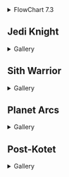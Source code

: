 <details><summary>FlowChart 7.3</summary>
<img src="img/swtor.1.0.png" />
<img src="img/swtor.1.1.png" />
<img src="img/swtor.1.2.png" />
<img src="img/swtor.1.3.png" />
<img src="img/swtor.1.4.png" />
<img src="img/swtor.2.png" />
<img src="img/swtor.3.png" />
<img src="img/swtor.4.5.png" />
<img src="img/swtor.6.png" />
<img src="img/swtor.7.png" />
</details>

## Jedi Knight
<details><summary>Gallery</summary>
<ul>
<li><a href="https://bikuluki.github.io/swtor.knight.1.0.1.tython">swtor.knight.1.0.1.tython</a></li>
<li><a href="https://bikuluki.github.io/swtor.knight.1.0.2.fleet">swtor.knight.1.0.2.fleet</a></li>
<li><a href="https://bikuluki.github.io/swtor.knight.1.0.3.coruscant">swtor.knight.1.0.3.coruscant</a></li>
<li><a href="https://bikuluki.github.io/swtor.knight.1.1.1.ord.mantell">swtor.knight.1.1.1.ord.mantell</a></li>
<li><a href="https://bikuluki.github.io/swtor.knight.1.1.2.taris">swtor.knight.1.1.2.taris</a></li>
<li><a href="https://bikuluki.github.io/swtor.knight.1.1.3.nar.shaddaa">swtor.knight.1.1.3.nar.shaddaa</a></li>
<li><a href="https://bikuluki.github.io/swtor.knight.1.1.4.abandonded.mining.facility.and.tython">swtor.knight.1.1.4.abandonded.mining.facility.and.tython</a></li>
<li><a href="https://bikuluki.github.io/swtor.knight.1.1.5.alderaan">swtor.knight.1.1.5.alderaan</a></li>
<li><a href="https://bikuluki.github.io/swtor.knight.1.1.6.tatooine">swtor.knight.1.1.6.tatooine</a></li>
<li><a href="https://bikuluki.github.io/swtor.knight.1.1.7.uphrades">swtor.knight.1.1.7.uphrades</a></li>
<li><a href="https://bikuluki.github.io/swtor.knight.1.1.8.opressor.and.tython">swtor.knight.1.1.8.opressor.and.tython</a></li>
<li><a href="https://bikuluki.github.io/swtor.knight.1.2.1.balmorra">swtor.knight.1.2.1.balmorra</a></li>
<li><a href="https://bikuluki.github.io/swtor.knight.1.2.2.quesh">swtor.knight.1.2.2.quesh</a></li>
<li><a href="https://bikuluki.github.io/swtor.knight.1.2.3.hoth">swtor.knight.1.2.3.hoth</a></li>
<li><a href="https://bikuluki.github.io/swtor.knight.1.2.4.fp.jedi.prisoner.taral.v.maelstrom.prison">swtor.knight.1.2.4.fp.jedi.prisoner.taral.v.maelstrom.prison</a></li>
<li><a href="https://bikuluki.github.io/swtor.knight.1.2.5.emperor.fortress">swtor.knight.1.2.5.emperor.fortress</a></li>
<li><a href="https://bikuluki.github.io/swtor.knight.1.3.1.belsavis">swtor.knight.1.3.1.belsavis</a></li>
<li><a href="https://bikuluki.github.io/swtor.knight.1.3.2.korriban.flame">swtor.knight.1.3.2.korriban.flame</a></li>
<li><a href="https://bikuluki.github.io/swtor.knight.1.3.3.voss">swtor.knight.1.3.3.voss</a></li>
<li><a href="https://bikuluki.github.io/swtor.knight.1.3.4.corellia">swtor.knight.1.3.4.corellia</a></li>
<li><a href="https://bikuluki.github.io/swtor.knight.1.3.5.dromund.kaas">swtor.knight.1.3.5.dromund.kaas</a></li>
</ul>
</details>

## Sith Warrior 
<details><summary>Gallery</summary><ul>
<li><a href="https://bikuluki.github.io/swtor.warrior.0.1.korriban">swtor.warrior.0.1.korriban</a></li>
<li><a href="https://bikuluki.github.io/swtor.warrior.0.2.black.talon">swtor.warrior.0.2.black.talon</a></li>
<li><a href="https://bikuluki.github.io/swtor.warrior.0.3.dromund.kaas.n.vette.n.hk">swtor.warrior.0.3.dromund.kaas.n.vette.n.hk</a></li>
<li><a href="https://bikuluki.github.io/swtor.warrior.1.1.balmorra">swtor.warrior.1.1.balmorra</a></li>
<li><a href="https://bikuluki.github.io/swtor.warrior.1.2.nar.shaddaa">swtor.warrior.1.2.nar.shaddaa</a></li>
<li><a href="https://bikuluki.github.io/swtor.warrior.1.3.orbital.station">swtor.warrior.1.3.orbital.station</a></li>
<li><a href="https://bikuluki.github.io/swtor.warrior.1.4.alderaan">swtor.warrior.1.4.alderaan</a></li>
<li><a href="https://bikuluki.github.io/swtor.warrior.1.5.tatooine">swtor.warrior.1.5.tatooine</a></li>
<li><a href="https://bikuluki.github.io/swtor.warrior.1.6.jaessa.ship">swtor.warrior.1.6.jaessa.ship</a></li>
<li><a href="https://bikuluki.github.io/swtor.warrior.1.7.hutta">swtor.warrior.1.7.hutta</a></li>
<li><a href="https://bikuluki.github.io/swtor.warrior.2.0.plan.zero">swtor.warrior.2.0.plan.zero</a></li>
<li><a href="https://bikuluki.github.io/swtor.warrior.2.1.taris">swtor.warrior.2.1.taris</a></li>
<li><a href="https://bikuluki.github.io/swtor.warrior.2.2.darth.vengean.flagship">swtor.warrior.2.2.darth.vengean.flagship</a></li>
<li><a href="https://bikuluki.github.io/swtor.warrior.2.3.hoth">swtor.warrior.2.3.hoth</a></li>
<li><a href="https://bikuluki.github.io/swtor.warrior.2.4.dromund.kaas">swtor.warrior.2.4.dromund.kaas</a></li>
<li><a href="https://bikuluki.github.io/swtor.warrior.3.1.quesh">swtor.warrior.3.1.quesh</a></li>
<li><a href="https://bikuluki.github.io/swtor.warrior.3.2.belsavis">swtor.warrior.3.2.belsavis</a></li>
<li><a href="https://bikuluki.github.io/swtor.warrior.3.3.hoth">swtor.warrior.3.3.hoth</a></li>
<li><a href="https://bikuluki.github.io/swtor.warrior.3.4.voss">swtor.warrior.3.4.voss</a></li>
<li><a href="https://bikuluki.github.io/swtor.warrior.3.5.corellia">swtor.warrior.3.5.corellia</a></li>
<li><a href="https://bikuluki.github.io/swtor.warrior.3.6.korriban">swtor.warrior.3.6.korriban</a></li>
</ul></details>

## Planet Arcs
<details><summary>Gallery</summary><ul>
<li><a href="https://bikuluki.github.io/swtor.planet.01.coruscant">swtor.planet.01.coruscant</a></li>
</ul></details>

## Post-Kotet
<details><summary>Gallery</summary><ul>
<li><a href="https://bikuluki.github.io/swtor.post.kotet">swtor.post.kotet</a></li>
</ul></details>
